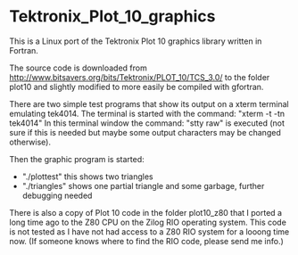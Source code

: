 # Tektronix_Plot_10_graphics
This is a Linux port of the Tektronix Plot 10 graphics library written in Fortran.

The source code is downloaded from http://www.bitsavers.org/bits/Tektronix/PLOT_10/TCS_3.0/
to the folder plot10 and slightly modified to more easily be compiled with gfortran.

There are two simple test programs that show its output on a xterm terminal emulating tek4014.
The terminal is started with the command: "xterm -t -tn tek4014"
In this terminal window the command: "stty raw" is executed (not sure if this is needed but
maybe some output characters may be changed otherwise).

Then the graphic program is started:
- "./plottest" this shows two triangles
- "./triangles" shows one partial triangle and some garbage, further debugging needed

There is also a copy of Plot 10 code in the folder plot10_z80 that I ported a long time ago
to the Z80 CPU on the Zilog RIO operating system. This code is not tested as I have not had
access to a Z80 RIO system for a looong time now. (If someone knows where to find the RIO
code, please send me info.)
